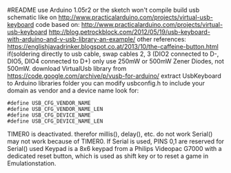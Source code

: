 #README
use Arduino 1.05r2 or the sketch won't compile
build usb schematic like on 
http://www.practicalarduino.com/projects/virtual-usb-keyboard
code based on:
http://www.practicalarduino.com/projects/virtual-usb-keyboard
http://blog.petrockblock.com/2012/05/19/usb-keyboard-with-arduino-and-v-usb-library-an-example/
other references:
https://englishjavadrinker.blogspot.co.at/2013/10/the-caffeine-button.html
if(soldering directly to usb cable, swap cables 2, 3 (DIO2 connected to D-, DIO5, DIO4 connected to D+)
only use 250mW or 500mW Zener Diodes, not 500mW.
download VirtualUsb library from https://code.google.com/archive/p/vusb-for-arduino/
extract UsbKeyboard to Arduino libraries folder
you can modify usbconfig.h to include your domain as vendor and a device name
look for:
```
#define USB_CFG_VENDOR_NAME
#define USB_CFG_VENDOR_NAME_LEN
#define USB_CFG_DEVICE_NAME
#define USB_CFG_DEVICE_NAME_LEN
```
TIMER0 is deactivated. therefor millis(), delay(), etc. do not work
Serial() may not work because of TIMER0. If Serial is used, PINS 0,1 are reserved for Serial()
used Keypad is a 8x6 keypad from a Philips Videopac G7000 with a dedicated reset button, which is used as shift key or to reset a game in Emulationstation.